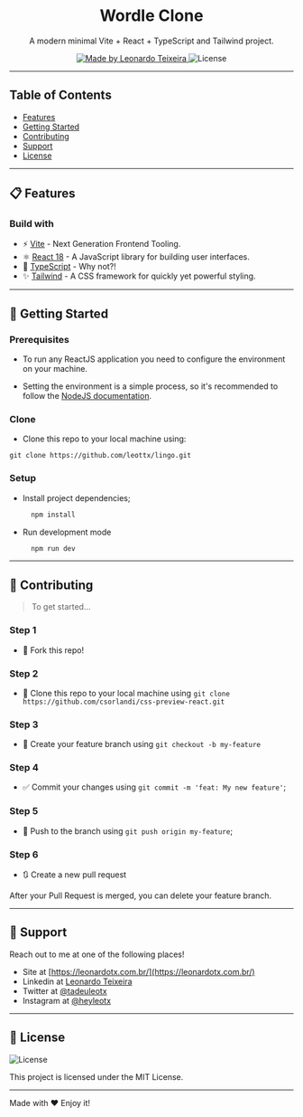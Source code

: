 <h1 align="center">
  Wordle Clone
</h1>

<p align="center">A modern minimal Vite + React + TypeScript and Tailwind project.</p>

<p align="center">
  <a href="https://github.com/csorlandi">
    <img alt="Made by Leonardo Teixeira" src="https://img.shields.io/badge/made%20by-Leonardo%20Teixeira-blue">
  </a>

  <img alt="License" src="https://img.shields.io/badge/license-MIT-%2304D361?color=blue">
</p>

---

## Table of Contents

<ul>
  <li><a href="#-features">Features</a></li>
  <li><a href="#-getting-started">Getting Started</a></li>
  <li><a href="#-contributing">Contributing</a></li>
  <li><a href="#-support">Support</a></li>
  <li><a href="#-license">License</a></li>
</ul>

---

## 📋 Features

### Build with

- ⚡️ [Vite](https://vitejs.dev/) - Next Generation Frontend Tooling.
- ⚛️ [React 18](https://reactjs.org/) - A JavaScript library for building user interfaces.
- 💎 [TypeScript](https://www.typescriptlang.org/) - Why not?!
- ✨ [Tailwind](https://eslint.org/) - A CSS framework for quickly yet powerful styling.

---

## 🚀 Getting Started

### Prerequisites

- To run any ReactJS application you need to configure the environment on your machine.

- Setting the environment is a simple process, so it's recommended to follow the [NodeJS documentation](https://nodejs.org/en/).

### Clone

- Clone this repo to your local machine using:

```
git clone https://github.com/leottx/lingo.git
```

### Setup

- Install project dependencies;

  ```bash
    npm install
  ```

- Run development mode

  ```bash
    npm run dev
  ```

---

## 🤔 Contributing

> To get started...

### Step 1

- 🍴 Fork this repo!

### Step 2

- 👯 Clone this repo to your local machine using `git clone https://github.com/csorlandi/css-preview-react.git`

### Step 3

- 🎋 Create your feature branch using `git checkout -b my-feature`

### Step 4

- ✅ Commit your changes using `git commit -m 'feat: My new feature'`;

### Step 5

- 📌 Push to the branch using `git push origin my-feature`;

### Step 6

- 🔃 Create a new pull request

After your Pull Request is merged, you can delete your feature branch.

---

## 📌 Support

Reach out to me at one of the following places!

- Site at [https://leonardotx.com.br/](https://leonardotx.com.br/)
- Linkedin at [Leonardo Teixeira](https://www.linkedin.com/in/leotx/)
- Twitter at [@tadeuleotx](https://twitter.com/tadeuleotx/)
- Instagram at [@heyleotx](https://www.instagram.com/heyleotx/)

---

## 📝 License

<img alt="License" src="https://img.shields.io/badge/license-MIT-%2304D361?color=blue">

This project is licensed under the MIT License.

---

Made with ❤️ Enjoy it!
